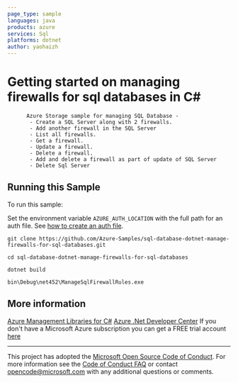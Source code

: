 ```yaml
---
page_type: sample
languages: java
products: azure
services: Sql
platforms: dotnet
author: yaohaizh
---
```


# Getting started on managing firewalls for sql databases in C# #

          Azure Storage sample for managing SQL Database -
           - Create a SQL Server along with 2 firewalls.
           - Add another firewall in the SQL Server
           - List all firewalls.
           - Get a firewall.
           - Update a firewall.
           - Delete a firewall.
           - Add and delete a firewall as part of update of SQL Server
           - Delete Sql Server


## Running this Sample ##

To run this sample:

Set the environment variable `AZURE_AUTH_LOCATION` with the full path for an auth file. See [how to create an auth file](https://github.com/Azure/azure-libraries-for-net/blob/master/AUTH.md).

    git clone https://github.com/Azure-Samples/sql-database-dotnet-manage-firewalls-for-sql-databases.git

    cd sql-database-dotnet-manage-firewalls-for-sql-databases
  
    dotnet build
    
    bin\Debug\net452\ManageSqlFirewallRules.exe

## More information ##

[Azure Management Libraries for C#](https://github.com/Azure/azure-sdk-for-net/tree/Fluent)
[Azure .Net Developer Center](https://azure.microsoft.com/en-us/develop/net/)
If you don't have a Microsoft Azure subscription you can get a FREE trial account [here](http://go.microsoft.com/fwlink/?LinkId=330212)

---

This project has adopted the [Microsoft Open Source Code of Conduct](https://opensource.microsoft.com/codeofconduct/). For more information see the [Code of Conduct FAQ](https://opensource.microsoft.com/codeofconduct/faq/) or contact [opencode@microsoft.com](mailto:opencode@microsoft.com) with any additional questions or comments.